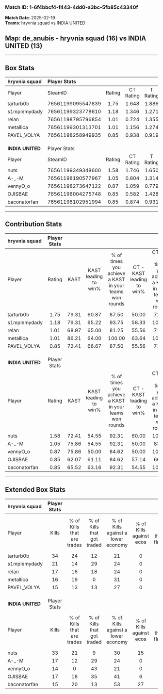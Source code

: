 ### Match ID: 1-6f4bbcf4-f443-4dd0-a3bc-5fb85c43340f  
**Match Date**: 2025-02-19  
**Teams**: hryvnia squad vs INDIA UNITED  

## **Map**: de_anubis - hryvnia squad (16) vs INDIA UNITED (13)  
---  

## Box Stats  

| **hryvnia squad** | Player Stats      |        |           |          |       |       |       |         |        |      |     |
| :- | :- | :-: | :-: | :-: | :-: | :-: | :-: | :-: | :-: | :-: | :-: |
| Player            | SteamID           | Rating | CT Rating | T Rating | KAST  |  ADR  | Kills | Assists | Deaths | K/D  | HS% |
| tarturb0b         | 76561199095547839 |  1.75  |   1.648   |  1.886   | 79.31 | 117.1 |  34   |    5    |   16   | 2.13 | 58  |
| s1mplemydady      | 76561199323778610 |  1.18  |   1.346   |  1.271   | 79.31 | 93.5  |  21   |   10    |   23   | 0.91 | 80  |
| relan             | 76561198795796854 |  1.01  |   0.724   |  1.355   | 68.97 | 72.5  |  17   |    6    |   17   | 1.00 | 70  |
| metallica         | 76561199301313701 |  1.01  |   1.156   |  1.274   | 86.21 | 57.7  |  16   |    7    |   20   | 0.80 | 68  |
| PAVEL_VOLYA       | 76561198258949935 |  0.85  |   0.938   |  0.919   | 72.41 | 59.6  |  15   |    9    |   22   | 0.68 | 46  |
|                   |                   |        |           |          |       |       |       |         |        |      |     |
|                   |                   |        |           |          |       |       |       |         |        |      |     |
|                   |                   |        |           |          |       |       |       |         |        |      |     |
| **INDIA UNITED**  | Player Stats      |        |           |          |       |       |       |         |        |      |     |
| Player            | SteamID           | Rating | CT Rating | T Rating | KAST  |  ADR  | Kills | Assists | Deaths | K/D  | HS% |
| nuts              | 76561199349348600 |  1.58  |   1.746   |  1.650   | 72.41 | 118.8 |  33   |    4    |   21   | 1.57 | 63  |
| A-_-M             | 76561198190577967 |  1.05  |   0.804   |  1.314   | 75.86 | 74.6  |  17   |    5    |   18   | 0.94 | 58  |
| vennyO_o          | 76561198273647122 |  0.87  |   1.059   |  0.779   | 75.86 | 64.5  |  14   |   10    |   22   | 0.64 | 42  |
| OJISBAE           | 76561198004275748 |  0.85  |   0.582   |  1.428   | 62.07 | 68.7  |  17   |    5    |   22   | 0.77 | 58  |
| baconatorfan      | 76561198102951994 |  0.85  |   0.874   |  0.931   | 65.52 | 70.2  |  15   |   11    |   22   | 0.68 | 53  |
---  

## Contribution Stats  

| **hryvnia squad** | Player Stats |       |                      |                                                        |                           |                                                             |                          |                                                            |
| :- | :-: | :-: | :-: | :-: | :-: | :-: | :-: | :-: |
| Player            |    Rating    | KAST  | KAST leading to win% | % of times you achieve a KAST in your teams won rounds | CT - KAST leading to win% | CT - % of times you achieve a KAST in your teams won rounds | T - KAST leading to win% | T - % of times you achieve a KAST in your teams won rounds |
| tarturb0b         |     1.75     | 79.31 |        60.87         |                         87.50                          |           50.00           |                            71.43                            |          69.23           |                           100.00                           |
| s1mplemydady      |     1.18     | 79.31 |        65.22         |                         93.75                          |           58.33           |                           100.00                            |          72.73           |                           88.89                            |
| relan             |     1.01     | 68.97 |        65.00         |                         81.25                          |           55.56           |                            71.43                            |          72.73           |                           88.89                            |
| metallica         |     1.01     | 86.21 |        64.00         |                         100.00                         |           63.64           |                           100.00                            |          64.29           |                           100.00                           |
| PAVEL_VOLYA       |     0.85     | 72.41 |        66.67         |                         87.50                          |           55.56           |                            71.43                            |          75.00           |                           100.00                           |
|                   |              |       |                      |                                                        |                           |                                                             |                          |                                                            |
|                   |              |       |                      |                                                        |                           |                                                             |                          |                                                            |
|                   |              |       |                      |                                                        |                           |                                                             |                          |                                                            |
| **INDIA UNITED**  | Player Stats |       |                      |                                                        |                           |                                                             |                          |                                                            |
| Player            |    Rating    | KAST  | KAST leading to win% | % of times you achieve a KAST in your teams won rounds | CT - KAST leading to win% | CT - % of times you achieve a KAST in your teams won rounds | T - KAST leading to win% | T - % of times you achieve a KAST in your teams won rounds |
| nuts              |     1.58     | 72.41 |        54.55         |                         92.31                          |           60.00           |                           100.00                            |          50.00           |                           85.71                            |
| A-_-M             |     1.05     | 75.86 |        54.55         |                         92.31                          |           50.00           |                            83.33                            |          58.33           |                           100.00                           |
| vennyO_o          |     0.87     | 75.86 |        50.00         |                         84.62                          |           50.00           |                           100.00                            |          50.00           |                           71.43                            |
| OJISBAE           |     0.85     | 62.07 |        61.11         |                         84.62                          |           57.14           |                            66.67                            |          63.64           |                           100.00                           |
| baconatorfan      |     0.85     | 65.52 |        63.16         |                         92.31                          |           54.55           |                           100.00                            |          75.00           |                           85.71                            |
---  

## Extended Box Stats  

| **hryvnia squad** | Player Stats |                            |                            |                                    |                         |                              |                                 |        |                             |                                     |                          |                               |                            |
| :- | :-: | :-: | :-: | :-: | :-: | :-: | :-: | :-: | :-: | :-: | :-: | :-: | :-: |
| Player            |    Kills     | % of Kills that are trades | % of Kills that got traded | % of Kills against a lower economy | % of Kills against ecos | % of Kills that are flawless | % of Kills that are close duels | Deaths | % of Deaths that get traded | % of Deaths against a lower economy | % of Deaths against ecos | % of Deaths that are flawless | % of Deaths that are close |
| tarturb0b         |      34      |             24             |             12             |                 21                 |            0            |              65              |                9                |   16   |              6              |                 25                  |            0             |              56               |             0              |
| s1mplemydady      |      21      |             14             |             29             |                 24                 |            0            |              67              |                0                |   23   |             30              |                 22                  |            0             |              48               |             17             |
| relan             |      17      |             18             |             18             |                 24                 |            0            |              59              |                6                |   17   |             12              |                 24                  |            0             |              53               |             12             |
| metallica         |      16      |             19             |             0              |                 31                 |            0            |              75              |                6                |   20   |             40              |                 25                  |            0             |              80               |             0              |
| PAVEL_VOLYA       |      15      |             13             |             13             |                 27                 |            0            |              53              |               13                |   22   |             18              |                 23                  |            0             |              50               |             9              |
|                   |              |                            |                            |                                    |                         |                              |                                 |        |                             |                                     |                          |                               |                            |
|                   |              |                            |                            |                                    |                         |                              |                                 |        |                             |                                     |                          |                               |                            |
|                   |              |                            |                            |                                    |                         |                              |                                 |        |                             |                                     |                          |                               |                            |
| **INDIA UNITED**  | Player Stats |                            |                            |                                    |                         |                              |                                 |        |                             |                                     |                          |                               |                            |
| Player            |    Kills     | % of Kills that are trades | % of Kills that got traded | % of Kills against a lower economy | % of Kills against ecos | % of Kills that are flawless | % of Kills that are close duels | Deaths | % of Deaths that get traded | % of Deaths against a lower economy | % of Deaths against ecos | % of Deaths that are flawless | % of Deaths that are close |
| nuts              |      33      |             21             |             9              |                 30                 |           15            |              52              |               12                |   21   |             24              |                 24                  |            5             |              71               |             10             |
| A-_-M             |      17      |             12             |             29             |                 24                 |            0            |              71              |                0                |   18   |              0              |                 17                  |            6             |              56               |             17             |
| vennyO_o          |      14      |             0              |             43             |                 21                 |            0            |              50              |                0                |   22   |             14              |                 27                  |            0             |              45               |             5              |
| OJISBAE           |      17      |             18             |             35             |                 41                 |            6            |              76              |               12                |   22   |             18              |                 18                  |            0             |              86               |             5              |
| baconatorfan      |      15      |             20             |             13             |                 53                 |           27            |              47              |               13                |   22   |             14              |                 23                  |            0             |              55               |             0              |
